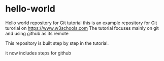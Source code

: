 # hello-world
Hello world repository for Git tutorial
this is an example repository for Git turorial on https://www.w3schools.com
The tutorial focuses mainly on git and using github as its remote

This repository is built step by step in the tutorial.

it now includes steps for github
